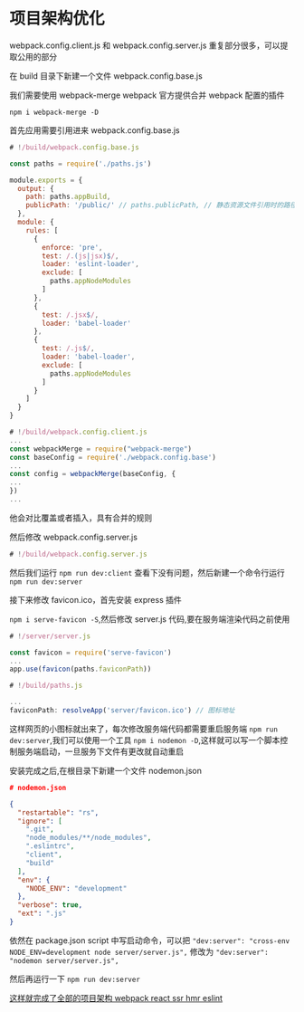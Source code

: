 # 项目架构优化

webpack.config.client.js 和 webpack.config.server.js 重复部分很多，可以提取公用的部分

在 build 目录下新建一个文件 webpack.config.base.js

我们需要使用 webpack-merge webpack 官方提供合并 webpack 配置的插件

`npm i webpack-merge -D`

首先应用需要引用进来 webpack.config.base.js

```js
# !/build/webpack.config.base.js

const paths = require('./paths.js')

module.exports = {
  output: {
    path: paths.appBuild,
    publicPath: '/public/' // paths.publicPath, // 静态资源文件引用时的路径
  },
  module: {
    rules: [
      {
        enforce: 'pre',
        test: /.(js|jsx)$/,
        loader: 'eslint-loader',
        exclude: [
          paths.appNodeModules
        ]
      },
      {
        test: /.jsx$/,
        loader: 'babel-loader'
      },
      {
        test: /.js$/,
        loader: 'babel-loader',
        exclude: [
          paths.appNodeModules
        ]
      }
    ]
  }
}
```

```js
# !/build/webpack.config.client.js
...
const webpackMerge = require("webpack-merge")
const baseConfig = require('./webpack.config.base')
...
const config = webpackMerge(baseConfig, {
...
})
...
```

他会对比覆盖或者插入，具有合并的规则

然后修改 webpack.config.server.js

```js
# !/build/webpack.config.server.js


```

然后我们运行 `npm run dev:client` 查看下没有问题，然后新建一个命令行运行 `npm run dev:server`

接下来修改 favicon.ico，首先安装 express 插件

`npm i serve-favicon -S`,然后修改 server.js 代码,要在服务端渲染代码之前使用

```js
# !/server/server.js

const favicon = require('serve-favicon')
...
app.use(favicon(paths.faviconPath))
```

```js
# !/build/paths.js

...
faviconPath: resolveApp('server/favicon.ico') // 图标地址
```

这样网页的小图标就出来了，每次修改服务端代码都需要重启服务端 `npm run dev:server`,我们可以使用一个工具 `npm i nodemon -D`,这样就可以写一个脚本控制服务端启动，一旦服务下文件有更改就自动重启

安装完成之后,在根目录下新建一个文件 nodemon.json

```json
# nodemon.json

{
  "restartable": "rs",
  "ignore": [
    ".git",
    "node_modules/**/node_modules",
    ".eslintrc",
    "client",
    "build"
  ],
  "env": {
    "NODE_ENV": "development"
  },
  "verbose": true,
  "ext": ".js"
}
```

依然在 package.json script 中写启动命令，可以把 `"dev:server": "cross-env NODE_ENV=development node server/server.js",` 修改为 `"dev:server": "nodemon server/server.js",`

然后再运行一下 `npm run dev:server`

[这样就完成了全部的项目架构 webpack react ssr hmr eslint]()
